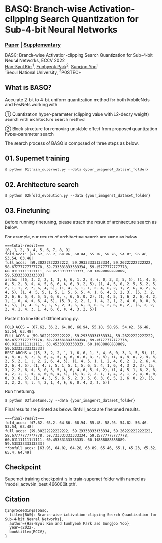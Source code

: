 # BASQ: Branch-wise Activation-clipping Search Quantization for Sub-4-bit Neural Networks

### [Paper](https://www.ecva.net/papers/eccv_2022/papers_ECCV/papers/136720017.pdf) | [Supplementary](https://www.ecva.net/papers/eccv_2022/papers_ECCV/papers/136720017-supp.pdf)

BASQ: Branch-wise Activation-clipping Search Quantization for Sub-4-bit Neural Networks, ECCV 2022 <br>
 [Han-Byul Kim](https://www.linkedin.com/in/han-byul-kim-336479253/)<sup>1</sup>,
 [Eunhyeok Park]()<sup>2</sup>,
 [Sungjoo Yoo]()<sup>1</sup> <br>
 <sup>1</sup>Seoul National University, <sup>2</sup>POSTECH

## What is BASQ?
Accurate 2-bit to 4-bit uniform quantization method for both MobileNets and ResNets working with

① Quantization hyper-parameter (clipping value with L2-decay weight) search with architecture search method

② Block structure for removing unstable effect from proposed quantization hyper-parameter search

The search process of BASQ is composed of three steps as below.

## 01. Supernet training
```console
$ python 01train_supernet.py --data {your_imagenet_dataset_folder}
```
## 02. Architecture search
```console
$ python 02kfold_evolution.py --data {your_imagenet_dataset_folder}
```
## 03. Finetuning
Before running finetuning, please attach the result of architecture search as below.

For example, our results of architecture search are same as below.

```
===total-result===
[0, 1, 2, 3, 4, 5, 6, 7, 8, 9]
fold_accs: [67.62, 66.2, 64.86, 68.94, 55.18, 58.96, 54.82, 56.46, 53.54, 63.48]
full_accs: [59.30222222222222, 59.29333333333334, 59.26222222222222, 58.67777777777778, 59.733333333333334, 59.15777777777778, 60.01111111111111, 60.45333333333333, 60.10888888888889, 59.53333333333333]
archs: [(5, 3, 2, 2, 1, 1, 6, 6, 1, 2, 4, 6, 0, 3, 3, 5, 5), (1, 4, 5, 0, 5, 2, 3, 6, 4, 5, 6, 6, 6, 6, 3, 2, 5), (1, 4, 5, 0, 2, 5, 5, 2, 5, 2, 1, 1, 2, 2, 6, 4, 5), (1, 4, 5, 1, 1, 2, 4, 6, 2, 1, 2, 6, 4, 2, 6, 4, 5), (1, 4, 5, 5, 1, 5, 1, 5, 6, 5, 4, 1, 6, 4, 3, 2, 3), (5, 3, 2, 2, 6, 6, 5, 0, 5, 5, 6, 6, 4, 6, 5, 0, 2), (1, 4, 5, 1, 6, 2, 6, 4, 2, 1, 1, 6, 4, 0, 6, 4, 5), (5, 3, 2, 2, 1, 1, 4, 2, 1, 2, 4, 6, 0, 0, 3, 6, 5), (1, 4, 5, 5, 6, 5, 2, 3, 5, 6, 3, 6, 5, 2, 6, 0, 2), (5, 3, 2, 2, 4, 1, 4, 2, 1, 4, 6, 6, 0, 4, 3, 2, 5)]
```

Paste it to line 66 of 03finetuning.py.

```
FOLD_ACCS = [67.62, 66.2, 64.86, 68.94, 55.18, 58.96, 54.82, 56.46, 53.54, 63.48]
FULL_ACCS = [59.30222222222222, 59.29333333333334, 59.26222222222222, 58.67777777777778, 59.733333333333334, 59.15777777777778, 60.01111111111111, 60.45333333333333, 60.10888888888889, 59.53333333333333]
BEST_ARCHS = [(5, 3, 2, 2, 1, 1, 6, 6, 1, 2, 4, 6, 0, 3, 3, 5, 5), (1, 4, 5, 0, 5, 2, 3, 6, 4, 5, 6, 6, 6, 6, 3, 2, 5), (1, 4, 5, 0, 2, 5, 5, 2, 5, 2, 1, 1, 2, 2, 6, 4, 5), (1, 4, 5, 1, 1, 2, 4, 6, 2, 1, 2, 6, 4, 2, 6, 4, 5), (1, 4, 5, 5, 1, 5, 1, 5, 6, 5, 4, 1, 6, 4, 3, 2, 3), (5, 3, 2, 2, 6, 6, 5, 0, 5, 5, 6, 6, 4, 6, 5, 0, 2), (1, 4, 5, 1, 6, 2, 6, 4, 2, 1, 1, 6, 4, 0, 6, 4, 5), (5, 3, 2, 2, 1, 1, 4, 2, 1, 2, 4, 6, 0, 0, 3, 6, 5), (1, 4, 5, 5, 6, 5, 2, 3, 5, 6, 3, 6, 5, 2, 6, 0, 2), (5, 3, 2, 2, 4, 1, 4, 2, 1, 4, 6, 6, 0, 4, 3, 2, 5)]
```

Run finetuning.

```console
$ python 03finetune.py --data {your_imagenet_dataset_folder}
```

Final results are printed as below. Bnfull_accs are finetuned results.
```
===final-result===
fold_accs: [67.62, 66.2, 64.86, 68.94, 55.18, 58.96, 54.82, 56.46, 53.54, 63.48]
full_accs: [59.30222222222222, 59.29333333333334, 59.26222222222222, 58.67777777777778, 59.733333333333334, 59.15777777777778, 60.01111111111111, 60.45333333333333, 60.10888888888889, 59.53333333333333]
**bnfull_accs: [63.95, 64.02, 64.28, 63.89, 65.46, 65.1, 65.23, 65.32, 65.4, 64.49]
```

## Checkpoint

Supernet training checkpoint is in train-supernet folder with named as 'model_actwbin_best_466000it.pth'.

## Citation

```
@inproceedings{basq,
  title={BASQ: Branch-wise Activation-clipping Search Quantization for Sub-4-bit Neural Networks},
  author={Han-Byul Kim and Eunhyeok Park and Sungjoo Yoo},
  year={2022},
  booktitle={ECCV},
}
```